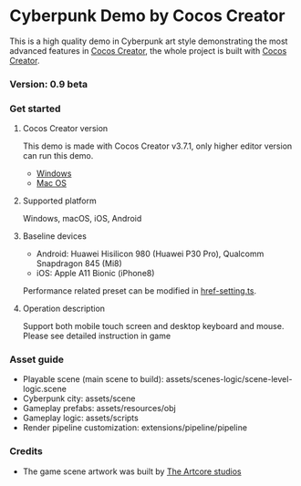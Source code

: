 # Cyberpunk Demo by Cocos Creator

This is a high quality demo in Cyberpunk art style demonstrating the most advanced features in [Cocos Creator](https://www.cocos.com/en/creator), the whole project is built with [Cocos Creator](https://www.cocos.com/en/creator).

### Version: 0.9 beta

### Get started

1. Cocos Creator version

    This demo is made with Cocos Creator v3.7.1, only higher editor version can run this demo.
    - [Windows](https://download.cocos.org/CocosCreator/v3.7.1/CocosCreator-v3.7.1-win-020918.zip)
    - [Mac OS](https://download.cocos.org/CocosCreator/v3.7.1/CocosCreator-v3.7.1-mac-020918.zip)

2. Supported platform

    Windows, macOS, iOS, Android

3. Baseline devices

    - Android: Huawei Hisilicon 980 (Huawei P30 Pro), Qualcomm Snapdragon 845 (Mi8)
    - iOS: Apple A11 Bionic (iPhone8)
    
    Performance related preset can be modified in [href-setting.ts](./extensions/pipeline/pipeline/settings/href-setting.ts).

4. Operation description
   
    Support both mobile touch screen and desktop keyboard and mouse. Please see detailed instruction in game


### Asset guide

- Playable scene (main scene to build): assets/scenes-logic/scene-level-logic.scene
- Cyberpunk city: assets/scene
- Gameplay prefabs: assets/resources/obj
- Gameplay logic: assets/scripts
- Render pipeline customization: extensions/pipeline/pipeline

### Credits

- The game scene artwork was built by [The Artcore studios](http://www.artcore-studios.com/)
